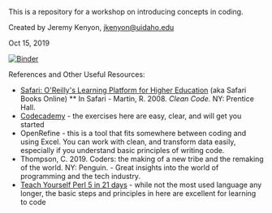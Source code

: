 This is a repository for a workshop on introducing concepts in coding.

Created by Jeremy Kenyon, jkenyon@uidaho.edu

Oct 15, 2019

[![Binder](https://mybinder.org/badge_logo.svg)](https://mybinder.org/v2/gh/jkenyon/coding-concepts/master)



References and Other Useful Resources:

* [Safari: O'Reilly's Learning Platform for Higher Education](http://ida.lib.uidaho.edu:2048/login?url=https://www.oreilly.com/library/view/temporary-access/) \(aka Safari Books Online\)
** In Safari - Martin, R. 2008.  *Clean Code.*  NY: Prentice Hall.
* [Codecademy](https://www.codecademy.com/) - the exercises here are easy, clear, and will get you started
* OpenRefine - this is a tool that fits somewhere between coding and using Excel.  You can work with clean, and transform data easily, especially if you understand basic principles of writing code.
* Thompson, C. 2019.  Coders: the making of a new tribe and the remaking of the world. NY: Penguin. - Great insights into the world of programming and the tech industry.
* [Teach Yourself Perl 5 in 21 days](http://wwwacs.gantep.edu.tr/docs/perl-ebook/) - while not the most used language any longer, the basic steps and principles in here are excellent for learning to code
